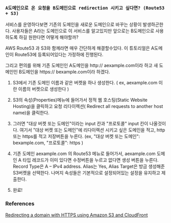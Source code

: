 ### `A도메인으로 온 요청을 B도메인으로 redirection 시키고 싶다면? (Route53 + S3)`

서비스를 운영하다보면 기존의 도메인을 새로운 도메인으로 바꾸는 상황이 발생하곤한다. 
사용자들은 A라는 도메인으로 이 서비스를 알고있지만 앞으로는 B도메인으로 사용하도록 하길 원한다면 어떻게 해야할까?

AWS Route53 과 S3와 함께라면 매우 간단하게 해결할수있다. 이 튜토리얼은 A도메인이 Route53에 등록되어있다는 가정하에 진행된다.

그리고 편의를 위해 기존 도메인인 A도메인을 http:// aexample.com이라 하고 새 도메인인 B도메인을 https:// bexample.com이라 하겠다.

1. S3에서 기존 도메인 이름과 같은 버켓을 하나 생성한다. ( ex, aexample.com 이란 이름의 버켓으로 생성한다 )

2. S3의 속성(Properties)메뉴에 들어가서 정적 웹 호스팅(Static Website Hosting)을 클릭하고 요청 리다이렉션( Redirect all requests to another host name)을 클릭한다.

3. 그러면 "대상 버켓 또는 도메인"이라는 input 칸과 "프로토콜" input 칸이 나올것이다. 여기서 "대상 버켓 또는 도메인"에  리다이렉션 시키고 싶은 도메인을 적고, http또는 https를 적고 저장버튼을 누른다.
(ex, "대상 버켓 또는 도메인": bexample.com, "프로토콜": https ) 

4. 기존 도메인 aexample.com 의 Route53 메뉴로 들어가서, aexample.com 도메인 A 타입 레코드가 이미 있다면 수정버튼을 누르고 없다면 생성 버튼을 누른다. 
Record Type은 A – IPv4 address. Alias는 Yes, Alias Target은 방금 생성해준 S3버켓을 선택한다. 나머지 속성들은 기본적으로 설정되어있는 설정을 유지하고 제출한다.

5. 완료!

### References

[Redirecting a domain with HTTPS using Amazon S3 and CloudFront
](https://simonecarletti.com/blog/2016/08/redirect-domain-https-amazon-cloudfront/)
